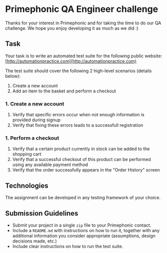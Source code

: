 # Primephonic QA Engineer challenge
Thanks for your interest in Primephonic and for taking the time to do our QA challenge. We hope you enjoy developing it as much as we did :)

## Task
Your task is to write an automated test suite for the following public website: [http://automationpractice.com](http://automationpractice.com)

The test suite should cover the following 2 high-level scenarios (details below):
1. Create a new account
2. Add an item to the basket and perform a checkout

### 1. Create a new account
1. Verify that specific errors occur when not enough information is provided during signup
2. Verify that fixing these errors leads to a successfull registration

### 1. Perform a checkout
1. Verify that a certain product currently in stock can be added to the shopping cart
2. Verify that a successful checkout of this product can be performed using any available payment method
3. Verify that the order successfully appears in the "Order History" screen

## Technologies
The assignment can be developed in any testing framework of your choice.

## Submission Guidelines
- Submit your project in a single `zip` file to your Primephonic contact.
- Include a `README.md` with instructions on how to run it, together with any additional information you consider appropriate (assumptions, design decisions made, etc.)
- Include clear instructions on how to run the test suite.